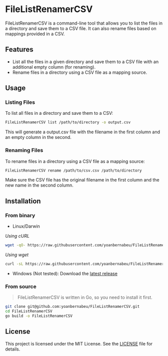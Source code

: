 # FileListRenamerCSV

FileListRenamerCSV is a command-line tool that allows you to list the files in a directory and save them to a CSV file. It can also rename files based on mappings provided in a CSV.

## Features

- List all the files in a given directory and save them to a CSV file with an additional empty column (for renaming).
- Rename files in a directory using a CSV file as a mapping source.

## Usage

### Listing Files

To list all files in a directory and save them to a CSV:

```bash
FileListRenamerCSV list /path/to/directory -o output.csv
```

This will generate a output.csv file with the filename in the first column and an empty column in the second.

### Renaming Files

To rename files in a directory using a CSV file as a mapping source:

```bash
FileListRenamerCSV rename /path/to/csv.csv /path/to/directory
```

Make sure the CSV file has the original filename in the first column and the new name in the second column.

## Installation

### From binary

* Linux/Darwin

_Using cURL_

```bash
wget -qO- https://raw.githubusercontent.com/yoanbernabeu/FileListRenamerCSV/main/install.sh | bash
```

_Using wget_

```bash
curl -sL https://raw.githubusercontent.com/yoanbernabeu/FileListRenamerCSV/main/install.sh | bash
```

* Windows (Not tested): Download the [latest release](https://github.com/yoanbernabeu/FileListRenamerCSV/releases)

### From source

> FileListRenamerCSV is written in Go, so you need to install it first.

```bash
git clone git@github.com:yoanbernabeu/FileListRenamerCSV.git
cd FileListRenamerCSV
go build -o FileListRenamerCSV
```

## License

This project is licensed under the MIT License. See the [LICENSE](./LICENSE) file for details.